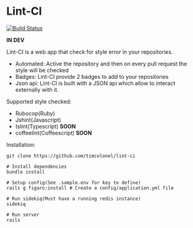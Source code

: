 # Lint-CI
[![Build Status](https://img.shields.io/travis/timcolonel/lint-ci/master.svg?style=flat-square)](https://travis-ci.org/timcolonel/lint-ci)

****IN DEV****

Lint-CI is a web app that check for style error in your repositories.
* Automated: Active the repository and then on every pull request the style will be checked
* Badges: Lint-CI provide 2 badges to add to your repositories
* Json api: Lint-CI is built with a JSON api which allow to interact externally with it.
 
Supported style checked:
* Rubocop(Ruby)
* Jshint(Javascript)
* tslint(Typescript) **SOON**
* coffeelint(Coffeescript) **SOON**


Installation:
```
git clone https://github.com/timcolonel/lint-ci

# Install dependencies
bundle install

# Setup config(See .sample.env for key to define)
rails g figaro:install # Create a config/application.yml file

# Run sidekiq(Must have a running redis instance)
sidekiq

# Run server
rails 
```
